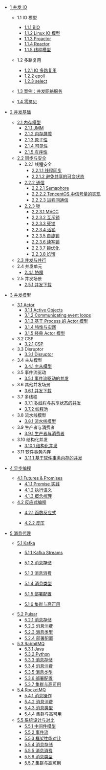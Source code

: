   - [1 并发 IO](/并发%20IO/README.md)
    - 1.1 IO 模型
      - [1.1.1 BIO](/并发%20IO/IO%20模型/BIO.md)
      - [1.1.2 Linux IO 模型](/并发%20IO/IO%20模型/Linux%20IO%20模型.md)
      - [1.1.3 Proactor](/并发%20IO/IO%20模型/Proactor.md)
      - [1.1.4 Reactor](/并发%20IO/IO%20模型/Reactor.md)
      - [1.1.5 线程模型](/并发%20IO/IO%20模型/线程模型.md)
    - 1.2 多路复用
      - [1.2.1 IO 多路复用](/并发%20IO/多路复用/IO%20多路复用.md)
      - [1.2.2 epoll](/并发%20IO/多路复用/epoll.md)
      - [1.2.3 select](/并发%20IO/多路复用/select.md)
    - [1.3 案例：并发网络服务](/并发%20IO/案例：并发网络服务/README.md)
      
    - [1.4 零拷贝](/并发%20IO/零拷贝/README.md)
      
  - [2 并发基础](/并发基础/README.md)
    - [2.1 内存模型](/并发基础/内存模型/README.md)
      - [2.1.1 JMM](/并发基础/内存模型/JMM.md)
      - [2.1.2 内存屏障](/并发基础/内存模型/内存屏障.md)
      - [2.1.3 原子性](/并发基础/内存模型/原子性.md)
      - [2.1.4 可见性](/并发基础/内存模型/可见性.md)
      - [2.1.5 有序性](/并发基础/内存模型/有序性.md)
    - [2.2 同步与安全](/并发基础/同步与安全/README.md)
      - 2.2.1 线程安全
        - [2.2.1.1 线程同步](/并发基础/同步与安全/线程安全/线程同步.md)
        - [2.2.1.2 避免共享的可变状态](/并发基础/同步与安全/线程安全/避免共享的可变状态.md)
      - [2.2.2 通信](/并发基础/同步与安全/通信/README.md)
        - [2.2.2.1 Semaphore](/并发基础/同步与安全/通信/Semaphore.md)
        - [2.2.2.2 TencentOS 中信号量的实现](/并发基础/同步与安全/通信/TencentOS%20中信号量的实现.md)
        - [2.2.2.3 进程间通信](/并发基础/同步与安全/通信/进程间通信.md)
      - [2.2.3 锁](/并发基础/同步与安全/锁/README.md)
        - [2.2.3.1 MVCC](/并发基础/同步与安全/锁/MVCC.md)
        - [2.2.3.2 互斥锁](/并发基础/同步与安全/锁/互斥锁.md)
        - [2.2.3.3 死锁](/并发基础/同步与安全/锁/死锁.md)
        - [2.2.3.4 活锁](/并发基础/同步与安全/锁/活锁.md)
        - [2.2.3.5 自旋锁](/并发基础/同步与安全/锁/自旋锁.md)
        - [2.2.3.6 读写锁](/并发基础/同步与安全/锁/读写锁.md)
        - [2.2.3.7 锁优化](/并发基础/同步与安全/锁/锁优化.md)
        - [2.2.3.8 饥饿](/并发基础/同步与安全/锁/饥饿.md)
    - [2.3 并发与并行](/并发基础/并发与并行.md)
    - 2.4 并发单元
      - [2.4.1 协程](/并发基础/并发单元/协程.md)
    - 2.5 并发场景
      - [2.5.1 并发下载](/并发基础/并发场景/并发下载.md)
  - [3 并发模型](/并发模型/README.md)
    - [3.1 Actor](/并发模型/Actor/README.md)
      - [3.1.1 Active Objects](/并发模型/Actor/Active%20Objects.md)
      - [3.1.2 Communicating event loops](/并发模型/Actor/Communicating%20event-loops.md)
      - [3.1.3 基于 Process 的 Actor 模型](/并发模型/Actor/基于%20Process%20的%20Actor%20模型.md)
      - [3.1.4 特性与实践](/并发模型/Actor/特性与实践.md)
      - [3.1.5 经典 Actor 模型](/并发模型/Actor/经典%20Actor%20模型.md)
    - 3.2 CSP
      - [3.2.1 CSP](/并发模型/CSP/CSP.md)
    - 3.3 Disruptor
      - [3.3.1 Disruptor](/并发模型/Disruptor/Disruptor.md)
    - 3.4 主从模型
      - [3.4.1 主从模型](/并发模型/主从模型/主从模型.md)
    - 3.5 事件流驱动
      - [3.5.1 事件流驱动的并发](/并发模型/事件流驱动/事件流驱动的并发.md)
    - 3.6 其他并发场景
      - [3.6.1 并发下载](/并发模型/其他并发场景/并发下载.md)
    - 3.7 多线程
      - [3.7.1 多线程与共享状态的并发](/并发模型/多线程/多线程与共享状态的并发.md)
      - [3.7.2 线程池](/并发模型/多线程/线程池.md)
    - 3.8 流水线模型
      - [3.8.1 流水线模型](/并发模型/流水线模型/流水线模型.md)
    - 3.9 生产者与消费者
      - [3.9.1 生产者与消费者](/并发模型/生产者与消费者/生产者与消费者.md)
    - 3.10 结构化并发
      - [3.10.1 结构化并发](/并发模型/结构化并发/结构化并发.md)
    - 3.11 软件事务内存
      - [3.11.1 基于软件事务内存的并发](/并发模型/软件事务内存/基于软件事务内存的并发.md)
  - [4 异步编程](/异步编程/README.md)
    - [4.1 Futures & Promises](/异步编程/Futures%20&%20Promises/README.md)
      - [4.1.1 Promise 实践](/异步编程/Futures%20&%20Promises/Promise%20实践.md)
      - [4.1.2 执行语义](/异步编程/Futures%20&%20Promises/执行语义.md)
      - [4.1.3 概念梳理](/异步编程/Futures%20&%20Promises/概念梳理.md)
    - [4.2 反应式编程](/异步编程/反应式编程/README.md)
      - [4.2.1 函数反应式](/异步编程/反应式编程/函数反应式/README.md)
        
      - [4.2.2 反压](/异步编程/反应式编程/反压.md)
  - [5 消息代理](/消息代理/README.md)
    - [5.1 Kafka](/消息代理/Kafka/README.md)
      - [5.1.1 Kafka Streams](/消息代理/Kafka/Kafka%20Streams/README.md)
        
      - [5.1.2 消息存储](/消息代理/Kafka/消息存储.md)
      - [5.1.3 消息消费](/消息代理/Kafka/消息消费.md)
      - [5.1.4 消息类型](/消息代理/Kafka/消息类型.md)
      - [5.1.5 部署配置](/消息代理/Kafka/部署配置.md)
      - [5.1.6 集群与高可用](/消息代理/Kafka/集群与高可用.md)
    - [5.2 Pulsar](/消息代理/Pulsar/README.md)
      - [5.2.1 消息存储](/消息代理/Pulsar/消息存储.md)
      - [5.2.2 消息消费](/消息代理/Pulsar/消息消费.md)
      - [5.2.3 消息类型](/消息代理/Pulsar/消息类型.md)
      - [5.2.4 部署配置](/消息代理/Pulsar/部署配置.md)
    - [5.3 RabbitMQ](/消息代理/RabbitMQ/README.md)
      - [5.3.1 Java](/消息代理/RabbitMQ/Java.md)
      - [5.3.2 Python](/消息代理/RabbitMQ/Python.md)
      - [5.3.3 消息存储](/消息代理/RabbitMQ/消息存储.md)
      - [5.3.4 消息消费](/消息代理/RabbitMQ/消息消费.md)
      - [5.3.5 消息类型](/消息代理/RabbitMQ/消息类型.md)
      - [5.3.6 部署配置](/消息代理/RabbitMQ/部署配置.md)
      - [5.3.7 集群与高可用](/消息代理/RabbitMQ/集群与高可用.md)
    - [5.4 RocketMQ](/消息代理/RocketMQ/README.md)
      - [5.4.1 消息操作](/消息代理/RocketMQ/消息操作.md)
      - [5.4.2 消息消费](/消息代理/RocketMQ/消息消费.md)
      - [5.4.3 消息类型](/消息代理/RocketMQ/消息类型.md)
      - [5.4.4 集群与高可用](/消息代理/RocketMQ/集群与高可用.md)
    - [5.5 系统设计与对比](/消息代理/系统设计与对比/README.md)
      - [5.5.1 中间件模型](/消息代理/系统设计与对比/中间件模型.md)
      - [5.5.2 事件流](/消息代理/系统设计与对比/事件流.md)
      - [5.5.3 框架性能对比](/消息代理/系统设计与对比/框架性能对比.md)
      - [5.5.4 消息存储](/消息代理/系统设计与对比/消息存储.md)
      - [5.5.5 消息消费](/消息代理/系统设计与对比/消息消费.md)
      - [5.5.6 消息类型](/消息代理/系统设计与对比/消息类型.md)
      - [5.5.7 集群与高可用](/消息代理/系统设计与对比/集群与高可用.md)